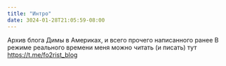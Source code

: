 ```yaml
---
title: "Интро"
date: 3024-01-28T21:05:59-08:00
---
```


Архив блога Димы в Америках, и всего прочего написанного ранее
В режиме реального времени меня можно читать (и писать) тут https://t.me/fo2rist_blog

